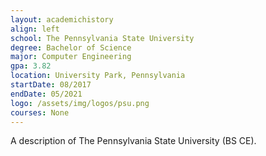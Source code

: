 ```yaml
---
layout: academichistory
align: left
school: The Pennsylvania State University
degree: Bachelor of Science
major: Computer Engineering
gpa: 3.82
location: University Park, Pennsylvania
startDate: 08/2017
endDate: 05/2021
logo: /assets/img/logos/psu.png
courses: None
---
```


A description of The Pennsylvania State University (BS CE).